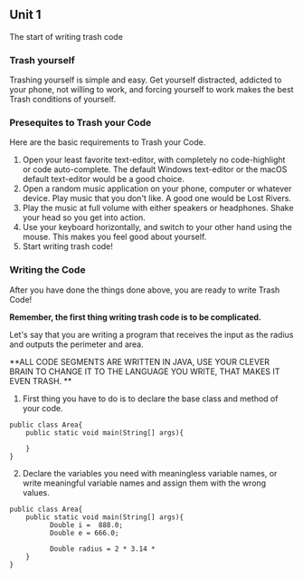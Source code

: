 ## Unit 1
The start of writing trash code

### Trash yourself
Trashing yourself is simple and easy. Get yourself distracted, addicted to your phone, not willing to work, and forcing yourself to work makes the best Trash conditions of yourself.

### Presequites to Trash your Code
Here are the basic requirements to Trash your Code.

1. Open your least favorite text-editor, with completely no code-highlight or code auto-complete. The default Windows text-editor or the macOS default text-editor would be a good choice. 
2. Open a random music application on your phone, computer or whatever device. Play music that you don't like. A good one would be Lost Rivers. 
3. Play the music at full volume with either speakers or headphones. Shake your head so you get into action.
4. Use your keyboard horizontally, and switch to your other hand using the mouse. This makes you feel good about yourself.
5. Start writing trash code!

### Writing the Code
After you have done the things done above, you are ready to write Trash Code!

**Remember, the first thing writing trash code is to be complicated.**

Let's say that you are writing a program that receives the input as the radius and outputs the perimeter and area. 

**ALL CODE SEGMENTS ARE WRITTEN IN JAVA, USE YOUR CLEVER BRAIN TO CHANGE IT TO THE LANGUAGE YOU WRITE, THAT MAKES IT EVEN TRASH. **

1. First thing you have to do is to declare the base class and method of your code.
```
public class Area{
    public static void main(String[] args){
            
    }
}
```

2. Declare the variables you need with meaningless variable names, or write meaningful variable names and assign them with the wrong values. 
```
public class Area{
    public static void main(String[] args){
          Double i =  888.0;
          Double e = 666.0;
          
          Double radius = 2 * 3.14 * 
    }
}
```


